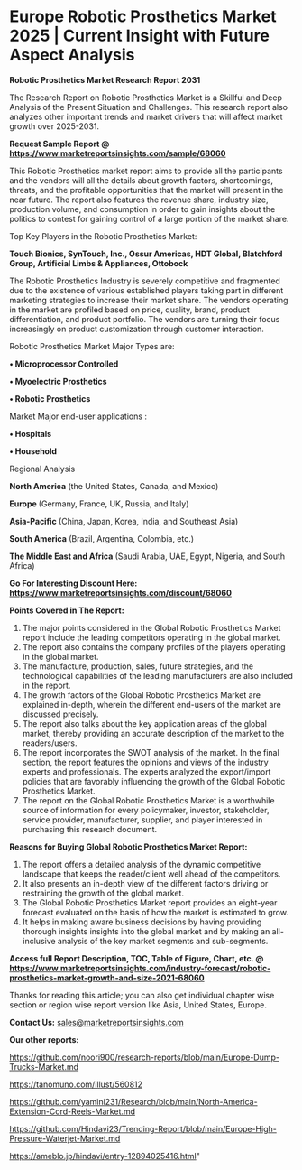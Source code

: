 # Europe Robotic Prosthetics Market 2025 | Current Insight with Future Aspect Analysis

<strong>Robotic Prosthetics Market Research Report 2031</strong>

The Research Report on Robotic Prosthetics Market is a Skillful and Deep Analysis of the Present Situation and Challenges. This research report also analyzes other important trends and market drivers that will affect market growth over 2025-2031.

<strong>Request Sample Report @ <a href=https://www.marketreportsinsights.com/sample/68060>https://www.marketreportsinsights.com/sample/68060</a></strong>

This Robotic Prosthetics market report aims to provide all the participants and the vendors will all the details about growth factors, shortcomings, threats, and the profitable opportunities that the market will present in the near future. The report also features the revenue share, industry size, production volume, and consumption in order to gain insights about the politics to contest for gaining control of a large portion of the market share.

Top Key Players in the Robotic Prosthetics Market:

<strong>Touch Bionics, SynTouch, Inc., Ossur Americas, HDT Global, Blatchford Group, Artificial Limbs & Appliances, Ottobock</strong>

The Robotic Prosthetics Industry is severely competitive and fragmented due to the existence of various established players taking part in different marketing strategies to increase their market share. The vendors operating in the market are profiled based on price, quality, brand, product differentiation, and product portfolio. The vendors are turning their focus increasingly on product customization through customer interaction.

Robotic Prosthetics Market Major Types are:

<strong>• Microprocessor Controlled

• Myoelectric Prosthetics

• Robotic Prosthetics</strong>

Market Major end-user applications :

<strong>• Hospitals

• Household</strong>

Regional Analysis

</u><strong><b>North America</b></strong> (the United States, Canada, and Mexico)

<strong><b>Europe </b></strong>(Germany, France, UK, Russia, and Italy)

<strong><b>Asia-Pacific</b></strong> (China, Japan, Korea, India, and Southeast Asia)

<strong><b>South America</b></strong> (Brazil, Argentina, Colombia, etc.)

<strong><b>The Middle East and Africa</b></strong> (Saudi Arabia, UAE, Egypt, Nigeria, and South Africa)

<strong>Go For Interesting Discount Here: <a href=https://www.marketreportsinsights.com/discount/68060>https://www.marketreportsinsights.com/discount/68060</a></strong>

<strong>Points Covered in The Report:</strong>
<ol>
  <li>The major points considered in the Global Robotic Prosthetics Market report include the leading competitors operating in the global market.</li>
  <li>The report also contains the company profiles of the players operating in the global market.</li>
  <li>The manufacture, production, sales, future strategies, and the technological capabilities of the leading manufacturers are also included in the report.</li>
  <li>The growth factors of the Global Robotic Prosthetics Market are explained in-depth, wherein the different end-users of the market are discussed precisely.</li>
  <li>The report also talks about the key application areas of the global market, thereby providing an accurate description of the market to the readers/users.</li>
  <li>The report incorporates the SWOT analysis of the market. In the final section, the report features the opinions and views of the industry experts and professionals. The experts analyzed the export/import policies that are favorably influencing the growth of the Global Robotic Prosthetics Market.</li>
  <li>The report on the Global Robotic Prosthetics Market is a worthwhile source of information for every policymaker, investor, stakeholder, service provider, manufacturer, supplier, and player interested in purchasing this research document.</li>
</ol>
<strong>Reasons for Buying Global Robotic Prosthetics Market Report:</strong>

<ol>
  <li>The report offers a detailed analysis of the dynamic competitive landscape that keeps the reader/client well ahead of the competitors.</li>
  <li>It also presents an in-depth view of the different factors driving or restraining the growth of the global market.</li>
  <li>The Global Robotic Prosthetics Market report provides an eight-year forecast evaluated on the basis of how the market is estimated to grow.</li>
  <li>It helps in making aware business decisions by having providing thorough insights insights into the global market and by making an all-inclusive analysis of the key market segments and sub-segments.</li>
</ol>
<strong>Access full Report Description, TOC, Table of Figure, Chart, etc. @ <a href=https://www.marketreportsinsights.com/industry-forecast/robotic-prosthetics-market-growth-and-size-2021-68060>https://www.marketreportsinsights.com/industry-forecast/robotic-prosthetics-market-growth-and-size-2021-68060</a></strong>


Thanks for reading this article; you can also get individual chapter wise section or region wise report version like Asia, United States, Europe.

<strong>Contact Us:</strong>
sales@marketreportsinsights.com

<strong>Our other reports:</strong>

<a href=https://github.com/noori900/research-reports/blob/main/Europe-Dump-Trucks-Market.md>https://github.com/noori900/research-reports/blob/main/Europe-Dump-Trucks-Market.md</a>

<a href=https://tanomuno.com/illust/560812>https://tanomuno.com/illust/560812</a>

<a href=https://github.com/yamini231/Research/blob/main/North-America-Extension-Cord-Reels-Market.md>https://github.com/yamini231/Research/blob/main/North-America-Extension-Cord-Reels-Market.md</a>

<a href=https://github.com/Hindavi23/Trending-Report/blob/main/Europe-High-Pressure-Waterjet-Market.md>https://github.com/Hindavi23/Trending-Report/blob/main/Europe-High-Pressure-Waterjet-Market.md</a>

<a href=https://ameblo.jp/hindavi/entry-12894025416.html>https://ameblo.jp/hindavi/entry-12894025416.html</a>"
